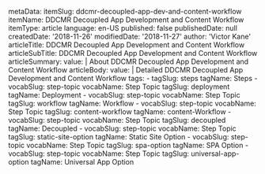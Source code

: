 metaData:
    itemSlug: ddcmr-decoupled-app-dev-and-content-workflow
    itemName: DDCMR Decoupled App Development and Content Workflow
    itemType: article
    language: en-US
    published: false
    publishedDate: null
    createdDate: '2018-11-26'
    modifiedDate: '2018-11-27'
author: 'Victor Kane'
articleTitle: DDCMR Decoupled App Development and Content Workflow
articleSubTitle: DDCMR Decoupled App Development and Content Workflow
articleSummary:
    value: |
        About DDCMR Decoupled App Development and Content Workflow
articleBody:
    value: |
        Detailed DDCMR Decoupled App Development and Content Workflow
tags:
    - tagSlug: steps
      tagName: Steps
    - vocabSlug: step-topic
      vocabName: Step Topic
      tagSlug: deployment
      tagName: Deployment
    - vocabSlug: step-topic
      vocabName: Step Topic
      tagSlug: workflow
      tagName: Workflow
    - vocabSlug: step-topic
      vocabName: Step Topic
      tagSlug: content-workflow
      tagName: content-Workflow
    - vocabSlug: step-topic
      vocabName: Step Topic
      tagSlug: decoupled
      tagName: Decoupled
    - vocabSlug: step-topic
      vocabName: Step Topic
      tagSlug: static-site-option
      tagName: Static Site Option
    - vocabSlug: step-topic
      vocabName: Step Topic
      tagSlug: spa-option
      tagName: SPA Option
    - vocabSlug: step-topic
      vocabName: Step Topic
      tagSlug: universal-app-option
      tagName: Universal App Option

